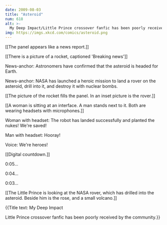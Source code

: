 ```yaml
---
date: 2009-08-03
title: "Asteroid"
num: 618
alt: >-
  My Deep Impact/Little Prince crossover fanfic has been poorly received by the community.
img: https://imgs.xkcd.com/comics/asteroid.png
---
```

[[The panel appears like a news report.]]

[[There is a picture of a rocket, captioned 'Breaking news']]

News-anchor: Astronomers have confirmed that the asteroid is headed for Earth.

News-anchor: NASA has launched a heroic mission to land a rover on the asteroid, drill into it, and destroy it with nuclear bombs.

[[The picture of the rocket fills the panel.  In an inset picture is the rover.]]

[[A woman is sitting at an interface. A man stands next to it.  Both are wearing headsets with microphones.]]

Woman with headset: The robot has landed successfully and planted the nukes! We're saved!

Man with headset: Hooray!

Voice: We're heroes!

[[Digital countdown.]]

0:05...

0:04...

0:03...

[[The Little Prince is looking at the NASA rover, which has drilled into the asteroid.  Beside him is the rose, and a small volcano.]]

{{Title text: My Deep Impact

Little Prince crossover fanfic has been poorly received by the community.}}